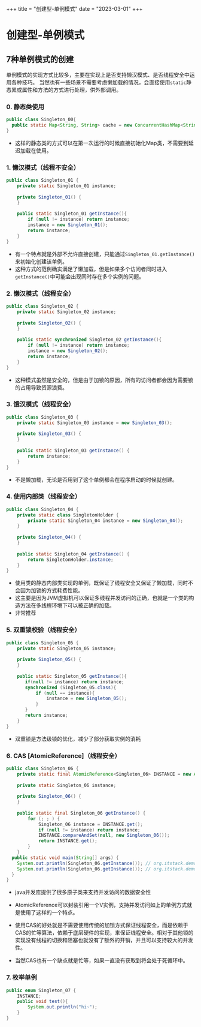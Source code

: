 +++
title = "创建型-单例模式"
date = "2023-03-01"
+++
# 创建型-单例模式

## 7种单例模式的创建

单例模式的实现方式比较多，主要在实现上是否支持懒汉模式、是否线程安全中运用各种技巧。
当然也有一些场景不需要考虑懒加载的情况，会直接使用``static``静态累或属性和方法的方式进行处理，供外部调用。

### 0. 静态类使用

```java
public class Singleton_00{
  public static Map<String, String> cache = new ConcurrentHashMap<String, String>();
}
```

* 这样的静态类的方式可以在第一次运行的时候直接初始化Map类，不需要到延迟加载在使用。



### 1. 懒汉模式（线程不安全）

```java
public class Singleton_01 {
    private static Singleton_01 instance;
  
    private Singleton_01() {
    }
  
    public static Singleton_01 getInstance(){
        if (null != instance) return instance;
        instance = new Singleton_01();
        return instance;
    }
}
```

* 有一个特点就是外部不允许直接创建，只能通过``Singleton_01.getInstance()``来初始化创建该单例。
* 这种方式的范例确实满足了懒加载，但是如果多个访问者同时进入``getInstance()``中可能会出现同时存在多个实例的问题。



### 2. 懒汉模式（线程安全）

```java
public class Singleton_02 {
    private static Singleton_02 instance;
  
    private Singleton_02() {
    }
  
    public static synchronized Singleton_02 getInstance(){
        if (null != instance) return instance;
        instance = new Singleton_02();
        return instance;
    }
}
```

* 这种模式虽然是安全的，但是由于加锁的原因，所有的访问者都会因为需要锁的占用导致资源浪费。



### 3. 饿汉模式（线程安全）

```java
public class Singleton_03 {
    private static Singleton_03 instance = new Singleton_03();
  
    private Singleton_03() {
    }
  
    public static Singleton_03 getInstance() {
        return instance;
    } 
}
```

* 不是懒加载，无论是否用到了这个单例都会在程序启动的时候就创建。



### 4. 使用内部类（线程安全）

```java
public class Singleton_04 {
    private static class SingletonHolder {
        private static Singleton_04 instance = new Singleton_04();
    }
  
    private Singleton_04() {
    }
  
    public static Singleton_04 getInstance() {
        return SingletonHolder.instance;
    } 
}
```

* 使用类的静态内部类实现的单例，既保证了线程安全又保证了懒加载，同时不会因为加锁的方式耗费性能。
* 这主要是因为JVM虚拟机可以保证多线程并发访问的正确，也就是一个类的构造方法在多线程环境下可以被正确的加载。
* 非常推荐



### 5. 双重锁校验（线程安全）

```java
public class Singleton_05 {
    private static Singleton_05 instance;
  
    private Singleton_05() {
    }
  
    public static Singleton_05 getInstance(){
       if(null != instance) return instance;
       synchronized (Singleton_05.class){
           if (null == instance){
               instance = new Singleton_05();
           } 
       }
       return instance;
    }
}
```

* 双重锁是方法级锁的优化，减少了部分获取实例的消耗



### 6. CAS [AtomicReference]（线程安全）

```java
public class Singleton_06 {
    private static final AtomicReference<Singleton_06> INSTANCE = new AtomicReference<Singleton_06>();
  
    private static Singleton_06 instance;
  
    private Singleton_06() {
    }
  
    public static final Singleton_06 getInstance() {
        for (; ; ) {
            Singleton_06 instance = INSTANCE.get();
            if (null != instance) return instance;
            INSTANCE.compareAndSet(null, new Singleton_06());
            return INSTANCE.get();
        }
    }
  public static void main(String[] args) {
    System.out.println(Singleton_06.getInstance()); // org.itstack.demo.design.Singleton_06@2b193f2d
    System.out.println(Singleton_06.getInstance()); // org.itstack.demo.design.Singleton_06@2b193f2d
  }
}
```

* java并发库提供了很多原子类来支持并发访问的数据安全性
* AtomicReference可以封装引用一个V实例，支持并发访问如上的单例方式就是使用了这样的一个特点。

* 使用CAS的好处就是不需要使用传统的加锁方式保证线程安全，而是依赖于CAS的忙等算法，依赖于底层硬件的实现，来保证线程安全。相对于其他锁的实现没有线程的切换和阻塞也就没有了额外的开销，并且可以支持较大的并发性。
* 当然CAS也有一个缺点就是忙等，如果一直没有获取到将会处于死循环中。



### 7. 枚举单例

```java
public enum Singleton_07 {
    INSTANCE;
    public void test(){
        System.out.println("hi~");
    }
}
```


